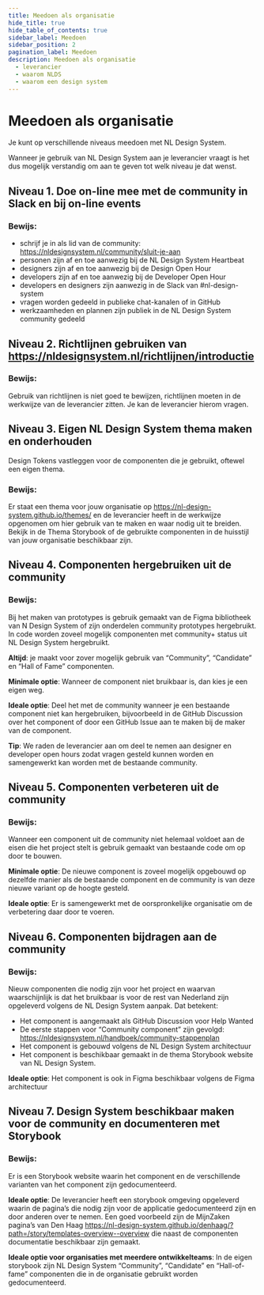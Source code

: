 ```yaml
---
title: Meedoen als organisatie
hide_title: true
hide_table_of_contents: true
sidebar_label: Meedoen
sidebar_position: 2
pagination_label: Meedoen
description: Meedoen als organisatie
  - leverancier
  - waarom NLDS
  - waarom een design system
---
```


# Meedoen als organisatie

Je kunt op verschillende niveaus meedoen met NL Design System.

Wanneer je gebruik van NL Design System aan je leverancier vraagt is het dus mogelijk verstandig om aan te geven tot welk niveau je dat wenst.

## Niveau 1. Doe on-line mee met de community in Slack en bij on-line events

### Bewijs:

- schrijf je in als lid van de community: https://nldesignsystem.nl/community/sluit-je-aan
- personen zijn af en toe aanwezig bij de NL Design System Heartbeat
- designers zijn af en toe aanwezig bij de Design Open Hour
- developers zijn af en toe aanwezig bij de Developer Open Hour
- developers en designers zijn aanwezig in de Slack van #nl-design-system
- vragen worden gedeeld in publieke chat-kanalen of in GitHub
- werkzaamheden en plannen zijn publiek in de NL Design System community gedeeld

## Niveau 2. Richtlijnen gebruiken van https://nldesignsystem.nl/richtlijnen/introductie

### Bewijs:

Gebruik van richtlijnen is niet goed te bewijzen, richtlijnen moeten in de werkwijze van de leverancier zitten. Je kan de leverancier hierom vragen.

## Niveau 3. Eigen NL Design System thema maken en onderhouden

Design Tokens vastleggen voor de componenten die je gebruikt, oftewel een eigen thema.

### Bewijs:

Er staat een thema voor jouw organisatie op https://nl-design-system.github.io/themes/ en de leverancier heeft in de werkwijze opgenomen om hier gebruik van te maken en waar nodig uit te breiden.
Bekijk in de Thema Storybook of de gebruikte componenten in de huisstijl van jouw organisatie beschikbaar zijn.

## Niveau 4. Componenten hergebruiken uit de community

### Bewijs:

Bij het maken van prototypes is gebruik gemaakt van de Figma bibliotheek van N Design System of zijn onderdelen community prototypes hergebruikt. In code worden zoveel mogelijk componenten met community+ status uit NL Design System hergebruikt.

**Altijd**: je maakt voor zover mogelijk gebruik van “Community”, “Candidate” en “Hall of Fame” componenten.

**Minimale optie**: Wanneer de component niet bruikbaar is, dan kies je een eigen weg.

**Ideale optie**: Deel het met de community wanneer je een bestaande component niet kan hergebruiken, bijvoorbeeld in de GitHub Discussion over het component of door een GitHub Issue aan te maken bij de maker van de component.

**Tip**: We raden de leverancier aan om deel te nemen aan designer en developer open hours zodat vragen gesteld kunnen worden en samengewerkt kan worden met de bestaande community.

## Niveau 5. Componenten verbeteren uit de community

### Bewijs:

Wanneer een component uit de community niet helemaal voldoet aan de eisen die het project stelt is gebruik gemaakt van bestaande code om op door te bouwen.

**Minimale optie**: De nieuwe component is zoveel mogelijk opgebouwd op dezelfde manier als de bestaande component en de community is van deze nieuwe variant op de hoogte gesteld.

**Ideale optie**: Er is samengewerkt met de oorspronkelijke organisatie om de verbetering daar door te voeren.

## Niveau 6. Componenten bijdragen aan de community

### Bewijs:

Nieuw componenten die nodig zijn voor het project en waarvan waarschijnlijk is dat het bruikbaar is voor de rest van Nederland zijn opgeleverd volgens de NL Design System aanpak. Dat betekent:

- Het component is aangemaakt als GitHub Discussion voor Help Wanted
- De eerste stappen voor “Community component” zijn gevolgd: https://nldesignsystem.nl/handboek/community-stappenplan
- Het component is gebouwd volgens de NL Design System architectuur
- Het component is beschikbaar gemaakt in de thema Storybook website van NL Design System.

**Ideale optie**: Het component is ook in Figma beschikbaar volgens de Figma architectuur

## Niveau 7. Design System beschikbaar maken voor de community en documenteren met Storybook

### Bewijs:

Er is een Storybook website waarin het component en de verschillende varianten van het component zijn gedocumenteerd.

**Ideale optie**: De leverancier heeft een storybook omgeving opgeleverd waarin de pagina’s die nodig zijn voor de applicatie gedocumenteerd zijn en door anderen over te nemen. Een goed voorbeeld zijn de MijnZaken pagina’s van Den Haag https://nl-design-system.github.io/denhaag/?path=/story/templates-overview--overview die naast de componenten documentatie beschikbaar zijn gemaakt.

**Ideale optie voor organisaties met meerdere ontwikkelteams**: In de eigen storybook zijn NL Design System “Community”, “Candidate” en “Hall-of-fame” componenten die in de organisatie gebruikt worden gedocumenteerd.
